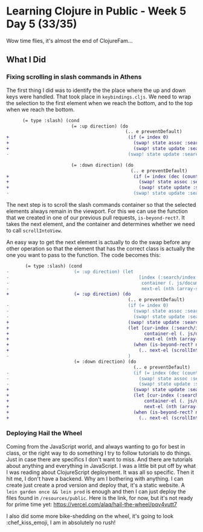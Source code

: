 # Learning Clojure in Public - Week 5 Day 5 (33/35)

Wow time flies, it's almost the end of ClojureFam...

## What I Did

### Fixing scrolling in slash commands in Athens

The first thing I did was to identify the the place where the up and down keys were handled. That took place in `keybindings.cljs`. We need to wrap the selection to the first element when we reach the bottom, and to the top when we reach the bottom.

```diff
      (= type :slash) (cond
                        (= :up direction) (do
                                            (.. e preventDefault)
+                                            (if (= index 0)
+                                              (swap! state assoc :search/index (dec (count slash-options)))
+                                              (swap! state update :search/index dec))))
-                                            (swap! state update :search/index dec))

                        (= :down direction) (do
                                              (.. e preventDefault)
+                                              (if (= index (dec (count slash-options)))
+                                                (swap! state assoc :search/index 0)
+                                                (swap! state update :search/index inc))))
-                                              (swap! state update :search/index inc)))

```

The next step is to scroll the slash commands container so that the selected elements always remain in the viewport. For this we can use the function that we created in one of our previous pull requests, `is-beyond-rect?`. It takes the next element, and the container and determines whether we need to call `scrollIntoView`.

An easy way to get the next element is actually to do the swap before any other operation so that the element that has the correct class is actually the one you want to pass to the function. The code becomes this:

```diff
       (= type :slash) (cond
-                        (= :up direction) (let
-                                                [index (:search/index @state)
-                                                 container (. js/document getElementsByClassName "command-container")
-                                                 next-el (nth (array-seq (.. container -children)) index)]
+                        (= :up direction) (do
                                             (.. e preventDefault)
-                                            (if (= index 0)
-                                              (swap! state assoc :search/index (dec (count slash-options)))
-                                              (swap! state update :search/index dec))
+                                            (swap! state update :search/index #(dec (if (zero? %) (count slash-options) %)))
+                                            (let [cur-index (:search/index @state)
+                                                  container-el (. js/document getElementById "command-container")
+                                                  next-el (nth (array-seq (.. container-el -children)) cur-index)]
+                                              (when (is-beyond-rect? next-el container-el)
+                                                (.. next-el (scrollIntoView (not= cur-index (dec (count slash-options))) {:behavior "auto"})))))
-                                            )
                         (= :down direction) (do
                                               (.. e preventDefault)
-                                              (if (= index (dec (count slash-options)))
-                                                (swap! state assoc :search/index 0)
-                                                (swap! state update :search/index inc))))
+                                              (swap! state update :search/index #(if (= % (dec (count results))) 0 (inc %)))
+                                              (let [cur-index (:search/index @state)
+                                                  container-el (. js/document getElementById "command-container")
+                                                  next-el (nth (array-seq (.. container-el -children)) cur-index)]
+                                              (when (is-beyond-rect? next-el container-el)
+                                                (.. next-el (scrollIntoView (zero? cur-index) {:behavior "auto"}))))))

```

### Deploying Hail the Wheel

Coming from the JavaScript world, and always wanting to go for best in class, or the right way to do something I try to follow tutorials to do things. Just in case there are specifics I don't want to miss. And there are tutorials about anything and everything in JavaScript. I was a little bit put off by what I was reading about ClojureScript deployment. It was all so specific. Then it hit me, I don't have a backend. Why am I bothering with anything. I can create just create a prod version and deploy that, it's a static website. A `lein garden once && lein prod` is enough and then I can just deploy the files found in `/resources/public`. Here is the link, for now, but it's not ready for prime time yet: https://vercel.com/alaq/hail-the-wheel/pqv4vutt7

I also did some more bike-shedding on the wheel, it's going to look :chef_kiss_emoji, I am in absolutely no rush!
